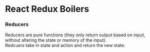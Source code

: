 # React Redux Boilers

### Reducers
Reducers are pure functions (they only return output based on input, without altering the state or memory of the input). <br>
Redcuers take in state and action and return the new state. 